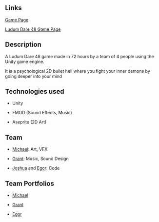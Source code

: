 ## Links

[Game Page](https://michaelyount.itch.io/deeper-into-the-mind)

[Ludum Dare 48 Game Page](https://ldjam.com/events/ludum-dare/48/deeper-into-the-mind)

## Description

A Ludum Dare 48 game made in 72 hours by a team of 4 people using the Unity game engine.

It is a psychological 2D bullet hell where you fight your inner demons by going deeper into your mind

## Technologies used

* Unity

* FMOD (Sound Effects, Music)

* Aseprite (2D Art)

## Team

* [Michael](https://github.com/Michael-Yount): Art, VFX

* [Grant](https://github.com/grantyoumanywishes): Music, Sound Design

* [Joshua](https://github.com/JoshuaKetterl) and [Egor](https://github.com/Videt): Code

## Team Portfolios

* [Michael](https://www.behance.net/michaelyount2)

* [Grant](https://soundcloud.com/user-756099238)

* [Egor](https://videt.itch.io/)
